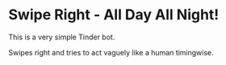 # Swipe Right - All Day All Night!
This is a very simple Tinder bot.

Swipes right and tries to act vaguely like a human timingwise.
